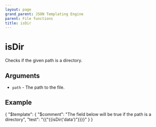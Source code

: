```yaml
---
layout: page
grand_parent: JSON Templating Engine
parent: File functions
title: isDir
---
```


# isDir

Checks if the given path is a directory.
## Arguments

- `path` - The path to the file.

## Example

{
  "$template": {
    "$comment": "The field below will be true if the path is a directory",
    "test": "{{"{{isDir('data')"}}}}"
  }
}
